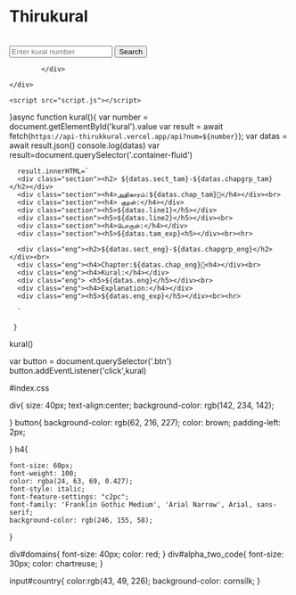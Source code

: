<!DOCTYPE html>
<html lang="en">
<head>
    <meta charset="UTF-8">
    <meta http-equiv="X-UA-Compatible" content="IE=edge">
    <meta name="viewport" content="width=device-width, initial-scale=1.0">
    <title>திருக்குறள்</title>
    <link rel="stylesheet" href="https://maxcdn.bootstrapcdn.com/bootstrap/4.5.2/css/bootstrap.min.css">
    <link rel="stylesheet" href="style.css">
</head>
<body>
    <h1>Thirukural</h1><br>
    <div class="container">
        <input id="kural" type="number" class="d-flex w-50 mx-auto" placeholder="Enter kural number">
        <button class="btn" type="button">Search</button><br>
            <div class="container-fluid">

            </div>
    
    </div>
   
    <script src="script.js"></script>
</body>
</html>









}async function kural(){
    var number = document.getElementById('kural').value
     var result = await fetch(`https://api-thirukkural.vercel.app/api?num=${number}`);
      var datas = await result.json()
      console.log(datas)
    var result=document.querySelector('.container-fluid')
    
      result.innerHTML=`
      <div class="section"><h2> ${datas.sect_tam}-${datas.chapgrp_tam}</h2></div>
      <div class="section"><h4>அதிகாரம்:${datas.chap_tam}🍁</h4></div><br>
      <div class="section"><h4> குறள்:</h4></div>
      <div class="section"><h5>${datas.line1}</h5></div>
      <div class="section"><h5>${datas.line2}</h5></div><br>
      <div class="section"><h4>பொருள்:</h4></div>
      <div class="section"><h5>${datas.tam_exp}<h5></div><br><hr>

      <div class="eng"><h2>${datas.sect_eng}-${datas.chapgrp_eng}</h2></div><br>
      <div class="eng"><h4>Chapter:${datas.chap_eng}🍁<h4></div><br>
      <div class="eng"><h4>Kural:</h4></div>
      <div class="eng"> <h5>${datas.eng}</h5></div><br>
      <div class="eng"><h4>Explanation:</h4></div>
      <div class="eng"><h5>${datas.eng_exp}</h5></div><br><hr>
     
      `
      
     }
  
  kural()
  
  var button = document.querySelector('.btn')
  button.addEventListener('click',kural)





#index.css

div{
    size: 40px;
    text-align:center;
background-color: rgb(142, 234, 142);

}
button{
    background-color: rgb(62, 216, 227);
    color: brown;
    padding-left: 2px;

    
}
h4{

    font-size: 60px;
    font-weight: 100;
    color: rgba(24, 63, 69, 0.427);
    font-style: italic;
    font-feature-settings: "c2pc";
    font-family: 'Franklin Gothic Medium', 'Arial Narrow', Arial, sans-serif;
    background-color: rgb(246, 155, 58);
}



div#domains{
    font-size: 40px;
color: red;
}
div#alpha_two_code{
    font-size: 30px;
    color: chartreuse;
}


input#country{
    color:rgb(43, 49, 226);
    background-color: cornsilk;
}
